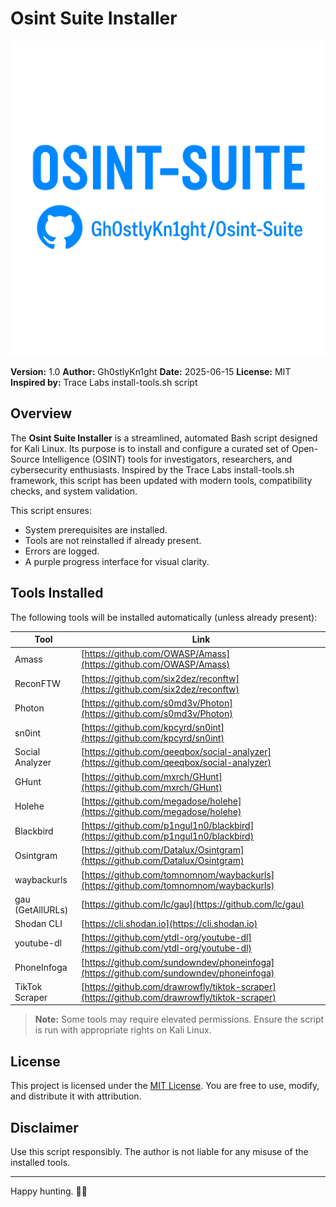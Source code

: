 # Osint Suite Installer

![Osint Suite Logo](https://github.com/Gh0stlyKn1ght/Osint-Suite/blob/adff93abdc07b103e2c0c9863964f99e88ce80ca/logo-osint.png?raw=true)

**Version:** 1.0
**Author:** Gh0stlyKn1ght
**Date:** 2025-06-15
**License:** MIT
**Inspired by:** Trace Labs install-tools.sh script

## Overview

The **Osint Suite Installer** is a streamlined, automated Bash script designed for Kali Linux. Its purpose is to install and configure a curated set of Open-Source Intelligence (OSINT) tools for investigators, researchers, and cybersecurity enthusiasts. Inspired by the Trace Labs install-tools.sh framework, this script has been updated with modern tools, compatibility checks, and system validation.

This script ensures:

* System prerequisites are installed.
* Tools are not reinstalled if already present.
* Errors are logged.
* A purple progress interface for visual clarity.

## Tools Installed

The following tools will be installed automatically (unless already present):

| Tool             | Link                                                                                         |
| ---------------- | -------------------------------------------------------------------------------------------- |
| Amass            | [https://github.com/OWASP/Amass](https://github.com/OWASP/Amass)                             |
| ReconFTW         | [https://github.com/six2dez/reconftw](https://github.com/six2dez/reconftw)                   |
| Photon           | [https://github.com/s0md3v/Photon](https://github.com/s0md3v/Photon)                         |
| sn0int           | [https://github.com/kpcyrd/sn0int](https://github.com/kpcyrd/sn0int)                         |
| Social Analyzer  | [https://github.com/qeeqbox/social-analyzer](https://github.com/qeeqbox/social-analyzer)     |
| GHunt            | [https://github.com/mxrch/GHunt](https://github.com/mxrch/GHunt)                             |
| Holehe           | [https://github.com/megadose/holehe](https://github.com/megadose/holehe)                     |
| Blackbird        | [https://github.com/p1ngul1n0/blackbird](https://github.com/p1ngul1n0/blackbird)             |
| Osintgram        | [https://github.com/Datalux/Osintgram](https://github.com/Datalux/Osintgram)                 |
| waybackurls      | [https://github.com/tomnomnom/waybackurls](https://github.com/tomnomnom/waybackurls)         |
| gau (GetAllURLs) | [https://github.com/lc/gau](https://github.com/lc/gau)                                       |
| Shodan CLI       | [https://cli.shodan.io](https://cli.shodan.io)                                               |
| youtube-dl       | [https://github.com/ytdl-org/youtube-dl](https://github.com/ytdl-org/youtube-dl)             |
| PhoneInfoga      | [https://github.com/sundowndev/phoneinfoga](https://github.com/sundowndev/phoneinfoga)       |
| TikTok Scraper   | [https://github.com/drawrowfly/tiktok-scraper](https://github.com/drawrowfly/tiktok-scraper) |

> **Note:** Some tools may require elevated permissions. Ensure the script is run with appropriate rights on Kali Linux.

## License

This project is licensed under the [MIT License](https://opensource.org/licenses/MIT). You are free to use, modify, and distribute it with attribution.

## Disclaimer

Use this script responsibly. The author is not liable for any misuse of the installed tools.

---

Happy hunting. 🕵️‍♂️
